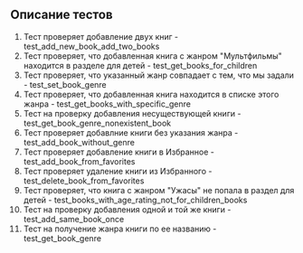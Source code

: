 
## Описание тестов
1. Тест проверяет добавление двух книг - test_add_new_book_add_two_books 
2. Тест проверяет, что добавленная книга с жанром "Мультфильмы" находится в разделе для детей - test_get_books_for_children
3. Тест проверяет, что указанный жанр совпадает с тем, что мы задали - test_set_book_genre
4. Тест проверяет, что добавленная книга находится в списке этого жанра - test_get_books_with_specific_genre
5. Тест на проверку добавления несуществующей книги - test_get_book_genre_nonexistent_book
6. Тест проверяет добавлние книги без указания жанра - test_add_book_without_genre
7. Тест проверяет добавление книги в Избранное - test_add_book_from_favorites
8. Тест проверяет удаление книги из Избранного - test_delete_book_from_favorites 
9. Тест проверяет, что книга с жанром "Ужасы" не попала в раздел для детей - test_books_with_age_rating_not_for_children_books 
10. Тест на проверку добавления одной и той же книги - test_add_same_book_once
11. Тест на получение жанра книги по ее названию - test_get_book_genre 